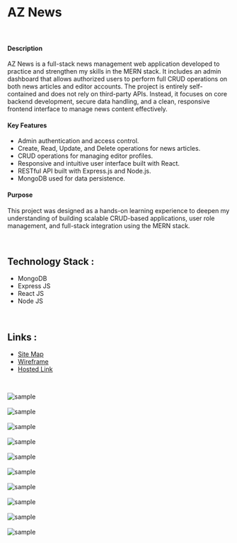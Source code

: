 # AZ News

<br>

#### Description
AZ News is a full-stack news management web application developed to practice and strengthen my skills in the MERN stack. It includes an admin dashboard that allows authorized users to perform full CRUD operations on both news articles and editor accounts.
The project is entirely self-contained and does not rely on third-party APIs. Instead, it focuses on core backend development, secure data handling, and a clean, responsive frontend interface to manage news content effectively.

#### Key Features
- Admin authentication and access control.
- Create, Read, Update, and Delete operations for news articles.
- CRUD operations for managing editor profiles.
- Responsive and intuitive user interface built with React.
- RESTful API built with Express.js and Node.js.
- MongoDB used for data persistence.

#### Purpose
This project was designed as a hands-on learning experience to deepen my understanding of building scalable CRUD-based applications, user role management, and full-stack integration using the MERN stack.

<br>

## Technology Stack :

- MongoDB
- Express JS
- React JS
- Node JS

<br>

## Links :

- [Site Map](https://www.gloomaps.com/meZkj9crcr)
- [Wireframe](https://wireframe.cc/pro/pp/39f47649e582839)
- [Hosted Link](http://104.43.57.150:3000/)

<br>

<img src = "az_news-frontend/src/assets/screenshots/a.png" alt = "sample"> <br><br>
<img src = "az_news-frontend/src/assets/screenshots/b.png" alt = "sample"> <br><br>
<img src = "az_news-frontend/src/assets/screenshots/c.png" alt = "sample"> <br><br>
<img src = "az_news-frontend/src/assets/screenshots/d.png" alt = "sample"> <br><br>
<img src = "az_news-frontend/src/assets/screenshots/e.png" alt = "sample"> <br><br>
<img src = "az_news-frontend/src/assets/screenshots/f.png" alt = "sample"> <br><br>
<img src = "az_news-frontend/src/assets/screenshots/g.png" alt = "sample"> <br><br>
<img src = "az_news-frontend/src/assets/screenshots/h.png" alt = "sample"> <br><br>
<img src = "az_news-frontend/src/assets/screenshots/i.png" alt = "sample"> <br><br>
<img src = "az_news-frontend/src/assets/screenshots/k.png" alt = "sample"> <br><br>
